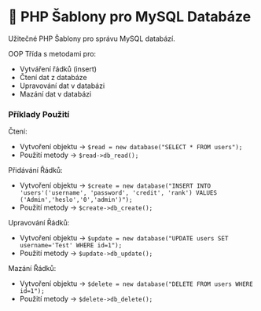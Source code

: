 # 📜 PHP Šablony pro MySQL Databáze
Užitečné PHP Šablony pro správu MySQL databází.

OOP Třída s metodami pro:
- Vytváření řádků (insert)
- Čtení dat z databáze
- Upravování dat v databázi
- Mazání dat v databázi

### Příklady Použití
Čtení:
- Vytvoření objektu ->  `$read = new database("SELECT * FROM users");`
- Použití metody ->  `$read->db_read();`

Přidávání Řádků:
- Vytvoření objektu ->  `$create = new database("INSERT INTO 'users'('username', 'password', 'credit', 'rank') VALUES ('Admin','heslo','0','admin')");`
- Použití metody ->  `$create->db_create();`

Upravování Řádků:
- Vytvoření objektu ->  `$update = new database("UPDATE users SET username='Test' WHERE id=1");`
- Použití metody ->  `$update->db_update();`

Mazání Řádků:
- Vytvoření objektu ->  `$delete = new database("DELETE FROM users WHERE id=1");`
- Použití metody ->  `$delete->db_delete();`
